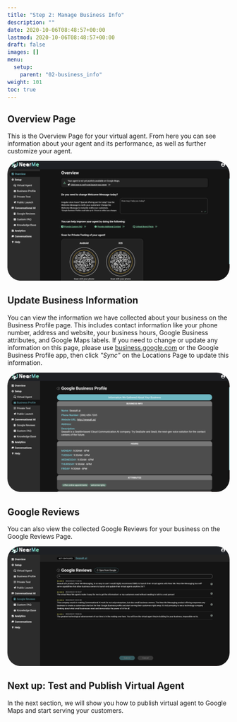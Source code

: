 ```yaml
---
title: "Step 2: Manage Business Info"
description: ""
date: 2020-10-06T08:48:57+00:00
lastmod: 2020-10-06T08:48:57+00:00
draft: false
images: []
menu:
  setup:
    parent: "02-business_info"
weight: 101
toc: true
---
```


Overview Page
-------------

This is the Overview Page for your virtual agent. From here you can see information about your agent and its performance, as well as further customize your agent.

<a href="images/overview.png"><img src="images/overview.png" alt="Overview" style="max-width:100%; border-radius: 30px;"></a>


Update Business Information
---------------------------

You can view the information we have collected about your business on the Business Profile page. This includes contact information like your phone number, address and website, your business hours, Google Business attributes, and Google Maps labels. If you need to change or update any information on this page, please use [business.google.com](https://business.google.com) or the Google Business Profile app, then click *"Sync"* on the Locations Page to update this information.


<a href="images/biz_profile.png"><img src="images/biz_profile.png" alt="Profile" style="max-width:100%; border-radius: 30px;"></a>


Google Reviews
---------------
You can also view the collected Google Reviews for your business on the Google Reviews Page.

<a href="images/reviews.png"><img src="images/reviews.png" alt="Google Reviews" style="max-width:100%; border-radius: 30px;"></a>


Next up: Test and Publish Virtual Agent
------------------------------
In the next section, we will show you how to publish virtual agent to Google Maps and start serving your customers.
